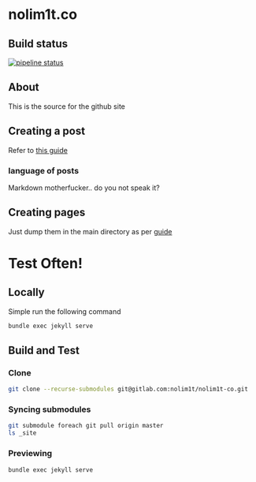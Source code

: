 # nolim1t.co

## Build status

[![pipeline status](https://gitlab.com/nolim1t/nolim1t-co/badges/master/pipeline.svg)](https://gitlab.com/nolim1t/nolim1t-co/commits/master)

## About
This is the source for the github site

## Creating a post
Refer to [this guide](http://jekyllrb.com/docs/posts/)

### language of posts
Markdown motherfucker.. do you not speak it?

## Creating pages
Just dump them in the main directory as per [guide](http://jekyllrb.com/docs/pages/)

# Test Often!
## Locally
Simple run the following command

```bash
bundle exec jekyll serve
```

## Build and Test

### Clone

```bash
git clone --recurse-submodules git@gitlab.com:nolim1t/nolim1t-co.git
```

### Syncing submodules

```bash
git submodule foreach git pull origin master
ls _site
```

### Previewing

```bash
bundle exec jekyll serve
```
